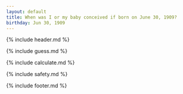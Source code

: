 ```yaml
---
layout: default
title: When was I or my baby conceived if born on June 30, 1909?
birthday: Jun 30, 1909
---
```


{% include header.md %}

{% include guess.md %}

{% include calculate.md %}

{% include safety.md %}

{% include footer.md %}



